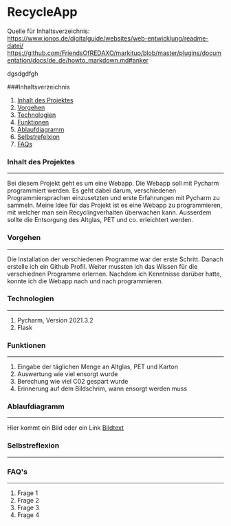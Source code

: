 # RecycleApp
Quelle für Inhaltsverzeichnis: https://www.ionos.de/digitalguide/websites/web-entwicklung/readme-datei/
https://github.com/FriendsOfREDAXO/markitup/blob/master/plugins/documentation/docs/de_de/howto_markdown.md#anker

dgsdgdfgh



###Inhaltsverzeichnis
1. [Inhalt des Projektes](#inhalt-des-projektes)
2. [Vorgehen](#vorgehen)
3. [Technologien](#technologien)
4. [Funktionen](#funktionen)
5. [Ablaufdiagramm](#ablaufdiagramm)
6. [Selbstrefelxion](selbstrefelxion)
7. [FAQs](#faqs)

<a name="inhalt-des-projektes"></a>
### Inhalt des Projektes
***
Bei diesem Projekt geht es um eine Webapp. Die Webapp soll mit Pycharm programmiert werden. 
Es geht dabei darum, verschiedenen Programmiersprachen einzusetzten und erste Erfahrungen mit Pycharm zu sammeln. 
Meine Idee für das Projekt ist es eine Webapp zu programmieren, mit welcher man 
sein Recyclingverhalten überwachen kann. Ausserdem sollte die Entsorgung des Altglas, PET und co. erleichtert werden. 

<a name="vorgehen"></a>
### Vorgehen
***
Die Installation der verschiedenen Programme war der erste Schritt. Danach erstelle ich ein Github Profil. Weiter mussten ich das Wissen für die verschiednen Programme erlernen. Nachdem ich Kenntnisse darüber hatte, konnte ich die Webapp nach und nach programmieren. 

<a name="technologien"></a>
### Technologien
***
1. Pycharm, Version 2021.3.2
2. Flask

<a name="funktionen"></a>
### Funktionen
***
1. Eingabe der täglichen Menge an Altglas, PET und Karton
2. Auswertung wie viel ensorgt wurde
3. Berechung wie viel C02 gespart wurde
4. Erinnerung auf dem Bildschrim, wann ensorgt werden muss

<a name="ablaufdiagramm"></a>
### Ablaufdiagramm
***
Hier kommt ein Bild oder ein Link [Bildtext](Linkzumbild.jpg "Bildtitel")
 	
<a name="selbstrefelxion"></a>
### Selbstreflexion
***
<a name="faqs"></a>
### FAQ's
***

1. Frage 1
2. Frage 2
3. Frage 3
4. Frage 4



